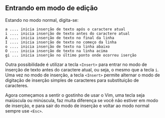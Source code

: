 Entrando em modo de edição
--------------------------

Estando no modo normal, digita-se:
```
a .... inicia inserção de texto após o caractere atual
i .... inicia inserção de texto antes do caractere atual
A .... inicia inserção de texto no final da linha
I .... inicia inserção de texto no começo da linha
o .... inicia inserção de texto na linha abaixo
O .... inicia inserção de texto na linha acima
gi ... inicia inserção no último ponto onde ocorreu iserção
```

Outra possibilidade é utilizar a tecla `<Insert>` para entrar no modo de
inserção de texto antes do caractere atual, ou seja, o mesmo que a tecla
`i`. Uma vez no modo de inserção, a tecla `<Insert>` permite alternar o
modo de digitação de inserção simples de caracteres para substituição
de caracteres.

Agora começamos a sentir o gostinho de usar o Vim, uma tecla seja
maiúscula ou minúscula, faz muita diferença se você não estiver em modo
de inserção, e para sair do modo de inserção e voltar ao modo normal
sempre use `<Esc>`.


